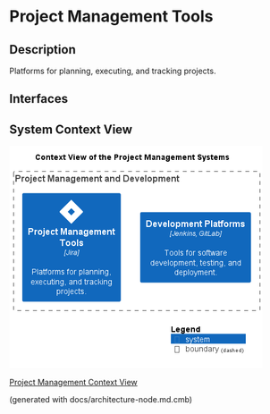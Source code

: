 # Project Management Tools
## Description
Platforms for planning, executing, and tracking projects.


## Interfaces

## System Context View
![Context View of the Project Management Systems](../../mybank/project-management/context-view.png)

[Project Management Context View](../../mybank/project-management/context-view.md)


(generated with docs/architecture-node.md.cmb)
